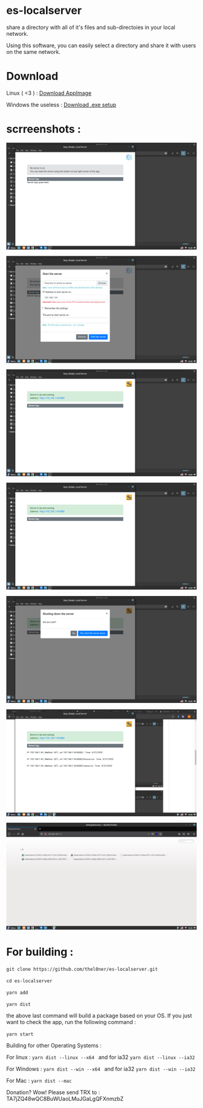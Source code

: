 # es-localserver
share a directory with all of it's files and sub-directoies in your local network.

Using this software, you can easily select a directory and share it with users on the same network.

# Download 

Linux ( <3 ) : [Download AppImage](https://github.com/thel0ner/es-localserver/releases/download/1.0.0/linux-es-localserver-1.0.0.AppImage)

Windows the useless : [Download .exe setup](https://github.com/thel0ner/es-localserver/releases/download/1.0.0/windows-es-localserver.Setup.1.0.0.exe)

# scrreenshots : 

![alt text](https://raw.githubusercontent.com/thel0ner/es-localserver/master/demo/Screenshot%20from%202020-05-22%2016-28-19.png)

![alt text](https://raw.githubusercontent.com/thel0ner/es-localserver/master/demo/Screenshot%20from%202020-05-22%2016-28-25.png)

![alt text](https://raw.githubusercontent.com/thel0ner/es-localserver/master/demo/Screenshot%20from%202020-05-22%2016-28-49.png)

![alt text](https://raw.githubusercontent.com/thel0ner/es-localserver/master/demo/Screenshot%20from%202020-05-22%2016-28-49.png)

![alt text](https://raw.githubusercontent.com/thel0ner/es-localserver/master/demo/Screenshot%20from%202020-05-22%2016-28-57.png)

![alt text](https://raw.githubusercontent.com/thel0ner/es-localserver/master/demo/Screenshot%20from%202020-05-22%2016-36-33.png)

![alt text](https://raw.githubusercontent.com/thel0ner/es-localserver/master/demo/Screenshot%20from%202020-05-22%2016-36-56.png)

# For building : 

`git clone https://github.com/thel0ner/es-localserver.git `

`cd es-localserver`

`yarn add`

`yarn dist`

the above last command will build a package based on your OS. If you just want to check the app, run the following command : 

`yarn start`

Building for other Operating Systems :

For linux : `yarn dist --linux --x64 ` and for ia32 `yarn dist --linux --ia32`

For Windows : `yarn dist --win --x64 ` and for ia32 `yarn dist --win --ia32`

For Mac  : `yarn dist --mac`

Donation? Wow! Please send TRX to : TA7jZQ48wQC8BuWUaoLMuJGaLgQFXnmzbZ
